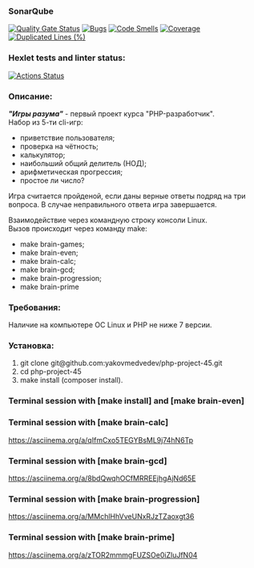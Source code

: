 ### SonarQube
[![Quality Gate Status](https://sonarcloud.io/api/project_badges/measure?project=yakovmedvedev_php-project-45&metric=alert_status)](https://sonarcloud.io/summary/new_code?id=yakovmedvedev_php-project-45)
[![Bugs](https://sonarcloud.io/api/project_badges/measure?project=yakovmedvedev_php-project-45&metric=bugs)](https://sonarcloud.io/summary/new_code?id=yakovmedvedev_php-project-45)
[![Code Smells](https://sonarcloud.io/api/project_badges/measure?project=yakovmedvedev_php-project-45&metric=code_smells)](https://sonarcloud.io/summary/new_code?id=yakovmedvedev_php-project-45)
[![Coverage](https://sonarcloud.io/api/project_badges/measure?project=yakovmedvedev_php-project-45&metric=coverage)](https://sonarcloud.io/summary/new_code?id=yakovmedvedev_php-project-45)
[![Duplicated Lines (%)](https://sonarcloud.io/api/project_badges/measure?project=yakovmedvedev_php-project-45&metric=duplicated_lines_density)](https://sonarcloud.io/summary/new_code?id=yakovmedvedev_php-project-45)

### Hexlet tests and linter status:
[![Actions Status](https://github.com/yakovmedvedev/php-project-45/actions/workflows/hexlet-check.yml/badge.svg)](https://github.com/yakovmedvedev/php-project-45/actions)

### Описание:

<p><strong><i>"Игры разума"</i></strong> - первый проект курса "PHP-разработчик".<br />
Набор из 5-ти cli-игр:</p>
<ul><li>приветствие пользователя;</li>
<li>проверка на чётность;</li>
<li>калькулятор;</li>
<li>наибольший общий делитель (НОД);</li>
<li>арифметическая прогрессия;</li>
<li>простое ли число?</li></ul>
<p>Игра считается пройденой, если даны верные ответы подряд на три вопроса.
В случае неправильного ответа игра завершается.</p>

<p>Взаимодействие через командную строку консоли Linux.<br />
Вызов происходит через команду make:</p>
<ul><li>make brain-games;</li>
<li>make brain-even;</li>
<li>make brain-calc;</li>
<li>make brain-gcd;</li>
<li>make brain-progression;</li>
<li>make brain-prime</li></ul>

### Требования:
<p>Наличие на компьютере ОС Linux и PHP не ниже 7 версии.</p>

### Установка:
<ol><li>git clone git@github.com:yakovmedvedev/php-project-45.git</li>
<li>cd php-project-45</li>
<li>make install (composer install).</li></ol>

### Terminal session with [make install] and [make brain-even]
<script src="https://asciinema.org/a/TOZyKsNVQGf5pUCjtkEEv1RQG.js" id="asciicast-TOZyKsNVQGf5pUCjtkEEv1RQG" async="true"></script>

### Terminal session with [make brain-calc]
https://asciinema.org/a/qIfmCxo5TEGYBsML9j74hN6Tp

### Terminal session with [make brain-gcd]
https://asciinema.org/a/8bdQwqhOCfMRREEjhgAjNd65E

### Terminal session with [make brain-progression]
https://asciinema.org/a/MMchlHhVveUNxRJzTZaoxgt36

### Terminal session with [make brain-prime]
https://asciinema.org/a/zTOR2mmmgFUZSOe0iZluJfN04